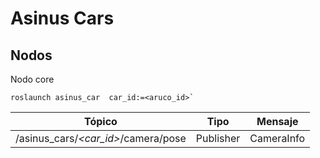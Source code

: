 # Asinus Cars
## Nodos
Nodo core
```
roslaunch asinus_car  car_id:=<aruco_id>`
```

|Tópico	|	Tipo|Mensaje|
| ---	|	---	|	---	|
|/asinus_cars/*<car_id>*/camera/pose|Publisher|CameraInfo|
